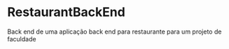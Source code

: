 # RestaurantBackEnd
 Back end de uma aplicação back end para restaurante para um projeto de faculdade
